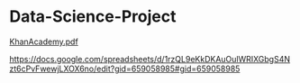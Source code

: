# Data-Science-Project
[KhanAcademy.pdf](https://github.com/user-attachments/files/18032338/DATA.pdf)

https://docs.google.com/spreadsheets/d/1rzQL9eKkDKAuOulWRIXGbgS4Nzt6cPvFwewjLXOX6no/edit?gid=659058985#gid=659058985
